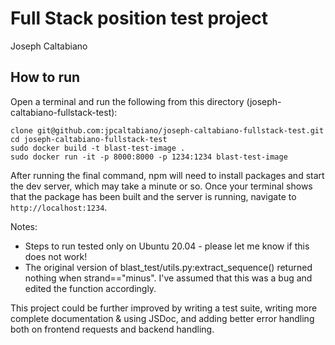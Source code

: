 # Full Stack position test project

Joseph Caltabiano

## How to run

Open a terminal and run the following from this directory (joseph-caltabiano-fullstack-test):
```
clone git@github.com:jpcaltabiano/joseph-caltabiano-fullstack-test.git
cd joseph-caltabiano-fullstack-test
sudo docker build -t blast-test-image .
sudo docker run -it -p 8000:8000 -p 1234:1234 blast-test-image
```
After running the final command, npm will need to install packages and start the dev server, which may take a minute or so.
Once your terminal shows that the package has been built and the server is running, navigate to `http://localhost:1234`.

Notes:
- Steps to run tested only on Ubuntu 20.04 - please let me know if this does not work!
- The original version of blast_test/utils.py:extract_sequence() returned nothing when strand=="minus". I've assumed that this was a bug and edited the function accordingly.

This project could be further improved by writing a test suite, writing more complete documentation & using JSDoc, and adding better error handling both on frontend requests and backend handling.
